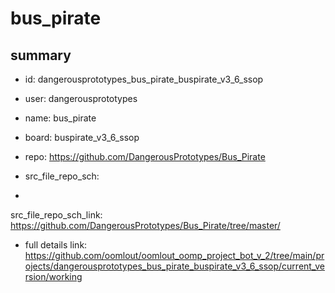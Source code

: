 # bus_pirate
 
## summary 
* id: dangerousprototypes_bus_pirate_buspirate_v3_6_ssop
* user: dangerousprototypes
* name: bus_pirate
* board: buspirate_v3_6_ssop
* repo: https://github.com/DangerousPrototypes/Bus_Pirate



* src_file_repo_sch: 
*
 src_file_repo_sch_link: https://github.com/DangerousPrototypes/Bus_Pirate/tree/master/
* full details link: https://github.com/oomlout/oomlout_oomp_project_bot_v_2/tree/main/projects/dangerousprototypes_bus_pirate_buspirate_v3_6_ssop/current_version/working  






